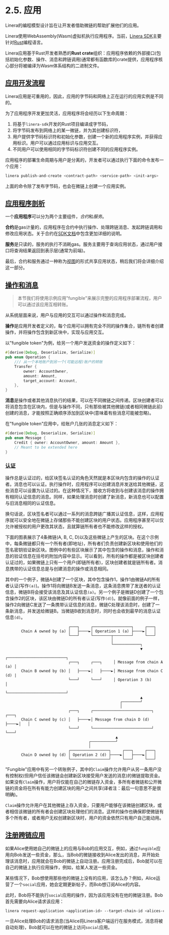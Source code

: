 # 2.5. 应用

Linera的编程模型设计旨在让开发者借助微链的帮助扩展他们的应用。

Linera使用WebAssembly(Wasm)虚拟机执行应用程序。当前，[Linera SDK](https://linera-dev.respeer.ai/#/zh_CN/sdk)主要针对[Rust](https://www.rust-lang.org/)编程语言。

Linera应用基于Rust开发者熟悉的**Rust crate**组织：应用程序依赖的外部接口(包括初始化参数、操作、消息和跨链调用)通常都有函数库的crate提供，应用程序核心部分将被编译为Wasm体系结构的二进制文件。

## [应用开发流程](https://linera-dev.respeer.ai/#/zh_CN/core_concepts/applications?id=the-application-deployment-lifecycle)

Linera应用是可重用的，因此，应用的字节码和网络上正在运行的应用实例是不同的。

为了应用程序开发更加灵活，应用程序将会经历以下生命周期：

1. 将基于`linera-sdk`开发的Rust项目编译成字节码，
2. 将字节码发布到网络上的某一微链，并为其创建标识符，
3. 用户提供字节码标识符和初始化参数，创建一个新的应用程序实例，并获得应用标识。用户可以通过应用标识与应用交互。
4. 不同用户可以使用相同的字节码标识符创建不同的应用程序实例。

应用程序的部署生命周期与用户是分离的，开发者可以通过执行下面的命令发布一个应用：

```bash
linera publish-and-create <contract-path> <service-path> <init-args>
```

上面的命令除了发布字节码，也会在微链上创建一个应用实例。

## [应用程序剖析](https://linera-dev.respeer.ai/#/zh_CN/core_concepts/applications?id=anatomy-of-an-application)

一个**应用程序**可以分为两个主要组件，*合约*和*服务*。

**合约**是gas计量的，应用程序在合约中执行操作、处理跨链消息、发起跨链调用和修改应用状态。关于合约在[SDK文档](https://linera-dev.respeer.ai/#/zh_CN/sdk)中包含更加详细的说明。

**服务**是只读的，服务的执行不消耗gas。服务主要用于查询应用状态，通过用户接口将查询结果返回到表示层(通常为前端)。

最后，合约和服务通过一种称为[视图](https://linera-dev.respeer.ai/#/zh_CN/advanced_topics/views)的形式共享应用状态，稍后我们将会详细介绍这一部分。

## [操作和消息](https://linera-dev.respeer.ai/#/zh_CN/core_concepts/applications?id=operations-and-messages)

> 本节我们将使用示例应用"fungible"来展示完整的应用程序部署流程，用户可以通过该应用互相转账。

从系统层面来说，用户与应用的交互可以通过操作和消息完成。

**操作**是应用开发者定义的，每个应用可以拥有完全不同的操作集合，链所有者创建操作，并将操作包含到新区块中，实现与应用交互。

以"fungible token"为例，给另一个用户发送资金的操作定义如下：

```rust
#[derive(Debug, Deserialize, Serialize)]
pub enum Operation {
    /// 从一个本地账户到另一个(可能远程)账户的转账
    Transfer {
        owner: AccountOwner,
        amount: Amount,
        target_account: Account,
    },
}
```

**消息**是操作或者其他消息执行的结果，可以在不同微链之间传递。区块创建者可以将消息包含在区块内，但是与操作不同，只有那些被其他微链(或者相同微链此前)创建的消息，才能按照正确顺序添加到区块中(意味着有些消息可能被忽略)。

在"fungible token"应用中，给账户几张的消息定义如下：

```rust
#[derive(Debug, Deserialize, Serialize)]
pub enum Message {
    Credit { owner: AccountOwner, amount: Amount },
    // Meant to be extended here
}
```

### [认证](https://linera-dev.respeer.ai/#/zh_CN/core_concepts/applications?id=authentication)

操作总是认证过的，给区块签名认证的角色天然就是本区块内包含的操作的认证者。消息也可以认证。执行操作时，应用程序可以创建消息并发送给其他微链，这些消息可以设置为认证过的。在这种情况下，接收方将收到与创建该消息的操作拥有相同认证信息的消息。同样，如果处理消息时创建了新消息，新消息也可以配置与旧消息相同的认证信息。

换句话说，区块签名者可以通过一系列的消息跨链广播其认证信息，这样，应用程序就可以安全地在微链上存储那些不能创建区块的用户状态。应用程序甚至可以仅允许被授权的用户更改其状态，且就算链所有者也不能修改这样的授权。

下面的图表展示了4条微链(A, B, C, D)以及这些微链上产生的区块。在这个示例中，每条微链都只有一个所有者(即地址)，所有者们负责创建新区块和使用他们的签名密钥验证新区块。图例中的有些区块展示了其中包含的操作和消息，操作和消息的验证信息在括号的附加内容中显示。可以看到，所有的操作都是被区块创建者认证过的，如果微链上只有一个用户(即链所有者)，区块创建者就是链所有者。消息携带的认证信息总是与创建消息的操作或消息相同。

其中的一个例子，微链A创建了一个区块，其中包含操作1，操作1由微链A的所有者认证(写作`(a)`)。操作1将向微链B发送一条消息，这条消息携带了发送者的认证信息，微链B将会接受该消息及其认证信息`(a)`。另一个例子是微链D创建了一个包含操作2的区块，该区块由微链D的所有者认证(写作`(d)`)。就像前面的例子一样，操作2向微链C发送了一条携带认证信息的消息，微链C处理该消息时，创建了一条新消息，并发送给微链B。当微链B收到消息时，同时也会收到最早的消息认证信息`(d)`。

```ignore
                            ┌───┐     ┌─────────────────┐     ┌───┐
       Chain A owned by (a) │   ├────►│ Operation 1 (a) ├────►│   │
                            └───┘     └────────┬────────┘     └───┘
                                               │
                                               └────────────┐
                                                            ▼
                                                ┌──────────────────────────┐
                            ┌───┐     ┌───┐     │ Message from chain A (a) │
       Chain B owned by (b) │   ├────►│   ├────►│ Message from chain C (d) |
                            └───┘     └───┘     │ Operation 3 (b)          │
                                                └──────────────────────────┘
                                                            ▲
                                                   ┌────────┘
                                                   │
                            ┌───┐     ┌──────────────────────────┐     ┌───┐
       Chain C owned by (c) │   ├────►│ Message from chain D (d) ├────►│   │
                            └───┘     └──────────────────────────┘     └───┘
                                                 ▲
                                     ┌───────────┘
                                     │
                            ┌─────────────────┐     ┌───┐     ┌───┐
       Chain D owned by (d) │ Operation 2 (d) ├────►│   ├────►│   │
                            └─────────────────┘     └───┘     └───┘
```

"Fungible"应用中有另一个转账例子，其中的`Claim`操作允许用户从另一条用户没有控制权(但用户信任该微链会创建新区块接受用户发送的消息)的微链提取资金。如果没有`Claim`操作，用户将仅能在自己的微链存入资金，多所有者微链和公开微链的资金将在所有有能力创建区块的用户之间共享(译者注：最后一句意思不是很明确)。

`Claim`操作允许用户在其他微链上存入资金，只要用户能够在该微链创建区块，或者相信该微链的所有者会创建区块处理他们的消息。这样的操作也确保即使微链有多个所有者，或者用户无权创建新区块时，用户的资金依然只有用户自己能动用。

## [注册跨链应用](https://linera-dev.respeer.ai/#/zh_CN/core_concepts/applications?id=registering-an-application-across-chains)

如果Alice使用她自己的微链上的应用与Bob的应用交互，例如，通过`fungible`应用向Bob发送一些资金，那么，当Bob的微链接收到Alice发出的消息，并开始处理该消息时，应用就会在Bob的微链上自动注册。应用注册完成后，Bob就可以在自己的微链上执行应用操作，例如，给某人发送一些资金。

某些情况下，Bob想使用那些他的微链上没有的应用，该怎么办？例如，Alice运营了一个`social`应用，她会定期更新帖子，而Bob想订阅Alice的内容。

此时，Bob将不能执行`social`应用的操作，因为该应用没有在他的微链注册。Bob首先需要向Alice请求该应用：

```bash
linera request-application <application-id> --target-chain-id <alices-chain-id>
```

一旦Alice处理Bob的请求消息(当Alice将Linera客户端运行在服务模式，消息将被自动处理)，Bob就可以在他的微链上访问`social`应用。
